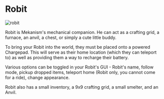 # Robit
![robit](item:mekanism:robit)

Robit is Mekanism's mechanical companion. He can act as a crafting grid, a furnace, an anvil, a chest, or simply a cute little buddy.

To bring your Robit into the world, they must be placed onto a powered Chargepad. This will serve as their home location (which they can teleport to) as well as providing them a way to recharge their battery.

Various options can be toggled in your Robit's GUI - Robit's name, follow mode, pickup dropped items, teleport home (Robit only, you cannot come for a ride), change appearance.

Robit also has a small inventory, a 9x9 crafting grid, a small smelter, and an Anvil.
